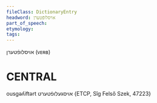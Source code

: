 ```yaml
---
fileClass: DictionaryEntry
headword: אויסלופֿטערן
part_of_speech: 
etymology: 
tags: 
---
```

אויסלופֿטערן
(ᴠᴇʀʙ)

CENTRAL
========

ousgəʎiftərt אויסגעלופֿטערט {ETCP, Sîg Felső Szek, 47223}
